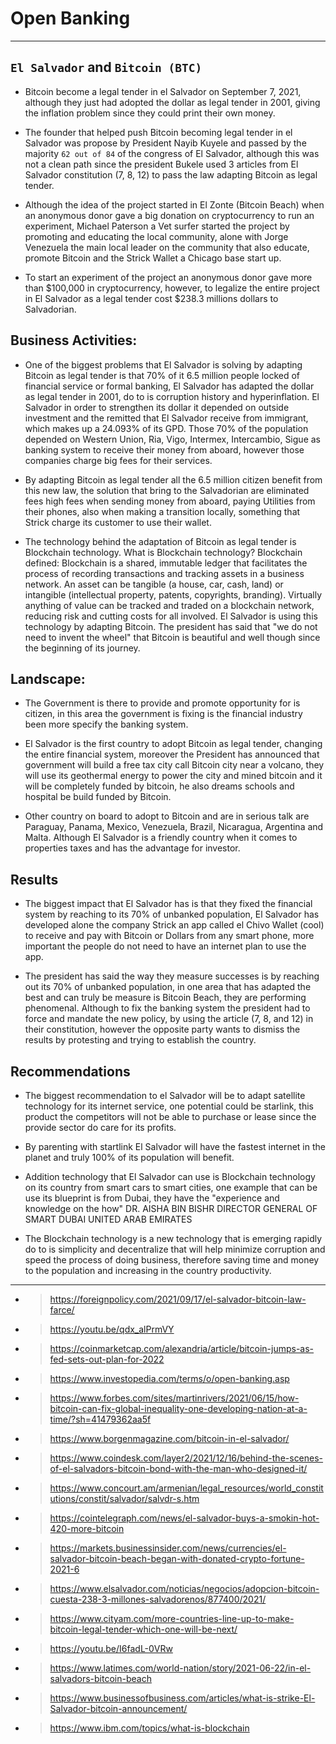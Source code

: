 # Open Banking
---

## `El Salvador` and `Bitcoin (BTC)`

* Bitcoin become a legal tender in el Salvador on September 7, 2021, although they just had adopted the dollar as legal tender in 2001, giving the inflation problem since they could print their own money.

* The founder that helped push Bitcoin becoming legal tender in el Salvador was propose by President Nayib Kuyele and passed by the majority `62 out of 84` of the congress of El Salvador, although this was not a clean path since the president Bukele used 3 articles from El Salvador constitution (7, 8, 12) to pass the law adapting Bitcoin as legal tender.

* Although the idea of the project started in El Zonte (Bitcoin Beach) when an anonymous donor gave a big donation on cryptocurrency to run an experiment, Michael Paterson a Vet surfer started the project by promoting and educating the local community, alone with Jorge Venezuela the main local leader on the community that also educate, promote Bitcoin and the Strick Wallet a Chicago base start up.

* To start an experiment of the project an anonymous donor gave more than $100,000 in cryptocurrency, however, to legalize the entire project in El Salvador as a legal tender cost $238.3 millions dollars to Salvadorian.


## Business Activities:

* One of the biggest problems that El Salvador is solving by adapting Bitcoin as legal tender is that 70% of it 6.5 million people locked of financial service or formal banking, El Salvador has adapted the dollar as legal tender in 2001, do to is corruption history and hyperinflation. El Salvador in order to strengthen its dollar it depended on outside investment and the remitted that El Salvador receive from immigrant, which makes up a 24.093% of its GPD. Those 70% of the population depended on Western Union, Ria, Vigo, Intermex, Intercambio, Sigue as banking system to receive their money from aboard, however those companies charge big fees for their services.  

* By adapting Bitcoin as legal tender all the 6.5 million citizen benefit from this new law, the solution that bring to the Salvadorian are eliminated fees high fees when sending money from aboard, paying Utilities from their phones, also when making a transition locally, something that Strick charge its customer to use their wallet.

* The technology behind the adaptation of Bitcoin as legal tender is Blockchain technology. What is Blockchain technology? Blockchain defined: Blockchain is a shared, immutable ledger that facilitates the process of recording transactions and tracking assets in a business network. An asset can be tangible (a house, car, cash, land) or intangible (intellectual property, patents, copyrights, branding). Virtually anything of value can be tracked and traded on a blockchain network, reducing risk and cutting costs for all involved. El Salvador is using this technology by adapting Bitcoin. The president has said that "we do not need to invent the wheel" that Bitcoin is beautiful and well though since the beginning of its journey.
 


## Landscape:

* The Government is there to provide and promote opportunity for is citizen, in this area the government is fixing is the financial industry been more specify the banking system. 

* El Salvador is the first country to adopt Bitcoin as legal tender, changing the entire financial system, moreover the President has announced that government will build a free tax city call Bitcoin city near a volcano, they will use its geothermal energy to power the city and mined bitcoin and it will be completely funded by bitcoin, he also dreams schools and hospital be build funded by Bitcoin.

* Other country on board to adopt to Bitcoin and are in serious talk are Paraguay, Panama, Mexico, Venezuela, Brazil, Nicaragua, Argentina and Malta. Although El Salvador is a friendly country when it comes to properties taxes and has the advantage for investor.
## Results

* The biggest impact that El Salvador has is that they fixed the financial system by reaching to its 70% of unbanked population, El Salvador has developed alone the company Strick an app called el Chivo Wallet (cool) to receive and pay with Bitcoin or Dollars from any smart phone, more important the people do not need to have an internet plan to use the app.

* The president has said the way they measure successes is by reaching out its 70% of unbanked population, in one area that has adapted the best and can truly be measure is Bitcoin Beach, they are performing phenomenal. Although to fix the banking system the president had to force and mandate the new policy, by using the article (7, 8, and 12) in their constitution, however the opposite party wants to dismiss the results by protesting and trying to establish the country.


## Recommendations
* The biggest recommendation to el Salvador will be to adapt satellite technology for its internet service, one potential could be starlink, this product the competitors will not be able to purchase or lease since the provide sector do care for its profits.

* By parenting with startlink El Salvador will have the fastest internet in the planet and truly 100% of its population will benefit. 

* Addition technology that El Salvador can use is Blockchain technology on its country from smart cars to smart cities, one example that can be use its blueprint is from Dubai, they have the "experience and knowledge on the how" DR. AISHA BIN BISHR DIRECTOR GENERAL OF SMART DUBAI UNITED ARAB EMIRATES

* The Blockchain technology is a new technology that is emerging rapidly do to is simplicity and decentralize that will help minimize corruption and speed the process of  doing business, therefore saving time and money to the population and increasing in the country productivity.
---

- > https://foreignpolicy.com/2021/09/17/el-salvador-bitcoin-law-farce/
- > https://youtu.be/qdx_alPrmVY
- > https://coinmarketcap.com/alexandria/article/bitcoin-jumps-as-fed-sets-out-plan-for-2022
- > https://www.investopedia.com/terms/o/open-banking.asp
- > https://www.forbes.com/sites/martinrivers/2021/06/15/how-bitcoin-can-fix-global-inequality-one-developing-nation-at-a-time/?sh=41479362aa5f
- > https://www.borgenmagazine.com/bitcoin-in-el-salvador/
- > https://www.coindesk.com/layer2/2021/12/16/behind-the-scenes-of-el-salvadors-bitcoin-bond-with-the-man-who-designed-it/
- > https://www.concourt.am/armenian/legal_resources/world_constitutions/constit/salvador/salvdr-s.htm
- > https://cointelegraph.com/news/el-salvador-buys-a-smokin-hot-420-more-bitcoin
- > https://markets.businessinsider.com/news/currencies/el-salvador-bitcoin-beach-began-with-donated-crypto-fortune-2021-6
- > https://www.elsalvador.com/noticias/negocios/adopcion-bitcoin-cuesta-238-3-millones-salvadorenos/877400/2021/
- > https://www.cityam.com/more-countries-line-up-to-make-bitcoin-legal-tender-which-one-will-be-next/
- > https://youtu.be/I6fadL-0VRw
- > https://www.latimes.com/world-nation/story/2021-06-22/in-el-salvadors-bitcoin-beach
- > https://www.businessofbusiness.com/articles/what-is-strike-El-Salvador-bitcoin-announcement/
- > https://www.ibm.com/topics/what-is-blockchain